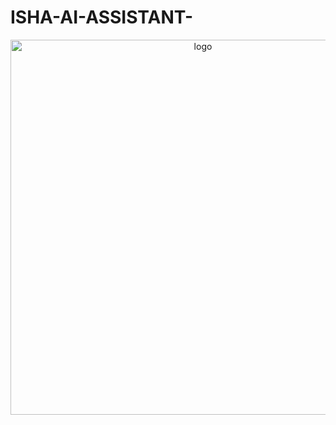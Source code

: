 # ISHA-AI-ASSISTANT-

<div align="center"> <img src="https://media.giphy.com/media/qgQUggAC3Pfv687qPC/giphy.gif" alt="logo" width="600"> </div>
